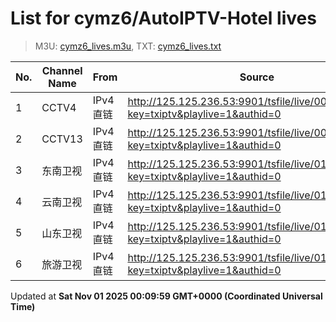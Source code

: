# List for **cymz6/AutoIPTV-Hotel lives**

> M3U: [cymz6_lives.m3u](/cymz6_lives.m3u), TXT: [cymz6_lives.txt](/txt/cymz6_lives.txt)

| No. | Channel Name | From | Source |
| --- | ------------ | ---- | ------ |
| 1 | CCTV4 | IPv4 直链 | <http://125.125.236.53:9901/tsfile/live/0004_1.m3u8?key=txiptv&playlive=1&authid=0> |
| 2 | CCTV13 | IPv4 直链 | <http://125.125.236.53:9901/tsfile/live/0013_1.m3u8?key=txiptv&playlive=1&authid=0> |
| 3 | 东南卫视 | IPv4 直链 | <http://125.125.236.53:9901/tsfile/live/0137_1.m3u8?key=txiptv&playlive=1&authid=0> |
| 4 | 云南卫视 | IPv4 直链 | <http://125.125.236.53:9901/tsfile/live/0119_1.m3u8?key=txiptv&playlive=1&authid=0> |
| 5 | 山东卫视 | IPv4 直链 | <http://125.125.236.53:9901/tsfile/live/0131_1.m3u8?key=txiptv&playlive=1&authid=0> |
| 6 | 旅游卫视 | IPv4 直链 | <http://125.125.236.53:9901/tsfile/live/0114_1.m3u8?key=txiptv&playlive=1&authid=0> |

Updated at **Sat Nov 01 2025 00:09:59 GMT+0000 (Coordinated Universal Time)**
